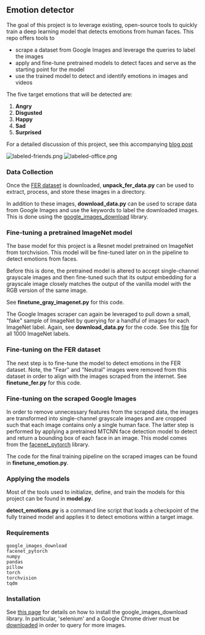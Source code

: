 ## Emotion detector
The goal of this project is to leverage existing, open-source tools to quickly train a deep learning model that detects emotions from human faces.
This repo offers tools to 
- scrape a dataset from Google Images and leverage the queries to label the images
- apply and fine-tune pretrained models to detect faces and serve as the starting point for the model
- use the trained model to detect and identify emotions in images and videos

The five target emotions that will be detected are:
1. **Angry**
2. **Disgusted**
3. **Happy**
4. **Sad**
5. **Surprised** 

For a detailed discussion of this project, see this accompanying [blog post](https://medium.com/swlh/training-an-emotion-detector-with-transfer-learning-91dea84adeed)

![labeled-friends.png](https://github.com/mcGIT123/emotion/blob/master/resources/labeled-friends.png)
![labeled-office.png](https://github.com/mcGIT123/emotion/blob/master/resources/labeled-office.png)

### Data Collection
Once the [FER dataset](https://www.kaggle.com/c/challenges-in-representation-learning-facial-expression-recognition-challenge/data) is downloaded, **unpack_fer_data.py** can be used to extract, process, and store these images in a directory.  

In addition to these images, **download_data.py** can be used to scrape data from Google Images and use the keywords to label the downloaded images. This is done using the [google_images_download](https://google-images-download.readthedocs.io/en/latest/installation.html) library.

### Fine-tuning a pretrained ImageNet model
The base model for this project is a Resnet model pretrained on ImageNet from torchvision. This model will be fine-tuned later on in the pipeline to detect emotions from faces.

Before this is done, the pretrained model is altered to accept single-channel grayscale images and then fine-tuned such that its output embedding for a grayscale image closely matches the output of the
vanilla model with the RGB version of the same image.  

See **finetune_gray_imagenet.py** for this code.

The Google Images scraper can again be leveraged to pull down a small, "fake" sample of ImageNet by querying for a handful of images for each ImageNet label.
Again, see **download_data.py** for the code. See this [file](https://gist.github.com/yrevar/942d3a0ac09ec9e5eb3a) for all 1000 ImageNet labels.  

### Fine-tuning on the FER dataset
The next step is to fine-tune the model to detect emotions in the FER dataset. 
Note, the "Fear" and "Neutral" images were removed from this dataset in order to align with the images scraped from the internet.
See **finetune_fer.py** for this code.

### Fine-tuning on the scraped Google Images
In order to remove unnecessary features from the scraped data, the images are transformed into single-channel
grayscale images and are cropped such that each image contains only a single human face. 
The latter step is performed by applying a pretrained MTCNN face detection model to detect and return a bounding box of each face in an image.
This model comes from the [facenet_pytorch](https://github.com/timesler/facenet-pytorch) library. 

The code for the final training pipeline on the scraped images can be found in **finetune_emotion.py**.

### Applying the models
Most of the tools used to initialize, define, and train the models for this project can be found in **model.py**.  

**detect_emotions.py** is a command line script that loads a checkpoint of the fully trained model and applies it to detect emotions within a target image.

### Requirements
```
google_images_download
facenet_pytorch
numpy
pandas
pillow
torch
torchvision
tqdm
```

### Installation
See [this page](https://google-images-download.readthedocs.io/en/latest/installation.html)
for details on how to install the google_images_download library.
In particular, 'selenium' and a Google Chrome driver must be [downloaded](https://google-images-download.readthedocs.io/en/latest/troubleshooting.html#installing-the-chromedriver-with-selenium) in order to query for more images.
 

